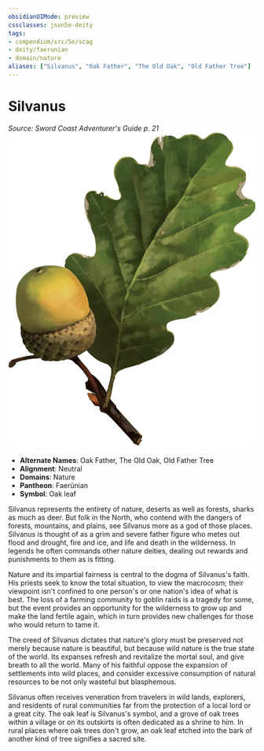 ```yaml
---
obsidianUIMode: preview
cssclasses: json5e-deity
tags:
- compendium/src/5e/scag
- deity/faerunian
- domain/nature
aliases: ["Silvanus", "Oak Father", "The Old Oak", "Old Father Tree"]
---
```

# Silvanus
*Source: Sword Coast Adventurer's Guide p. 21* 
![](z_compendium/deities/img/scag-symbol-of-silvanus.webp#symbol)

- **Alternate Names**: Oak Father, The Old Oak, Old Father Tree
- **Alignment**: Neutral
- **Domains**: Nature
- **Pantheon**: Faerûnian
- **Symbol**: Oak leaf

Silvanus represents the entirety of nature, deserts as well as forests, sharks as much as deer. But folk in the North, who contend with the dangers of forests, mountains, and plains, see Silvanus more as a god of those places. Silvanus is thought of as a grim and severe father figure who metes out flood and drought, fire and ice, and life and death in the wilderness. In legends he often commands other nature deities, dealing out rewards and punishments to them as is fitting.

Nature and its impartial fairness is central to the dogma of Silvanus's faith. His priests seek to know the total situation, to view the macrocosm; their viewpoint isn't confined to one person's or one nation's idea of what is best. The loss of a farming community to goblin raids is a tragedy for some, but the event provides an opportunity for the wilderness to grow up and make the land fertile again, which in turn provides new challenges for those who would return to tame it.

The creed of Silvanus dictates that nature's glory must be preserved not merely because nature is beautiful, but because wild nature is the true state of the world. Its expanses refresh and revitalize the mortal soul, and give breath to all the world. Many of his faithful oppose the expansion of settlements into wild places, and consider excessive consumption of natural resources to be not only wasteful but blasphemous.

Silvanus often receives veneration from travelers in wild lands, explorers, and residents of rural communities far from the protection of a local lord or a great city. The oak leaf is Silvanus's symbol, and a grove of oak trees within a village or on its outskirts is often dedicated as a shrine to him. In rural places where oak trees don't grow, an oak leaf etched into the bark of another kind of tree signifies a sacred site.